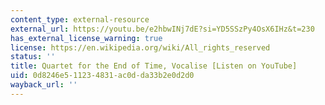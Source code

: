 ```yaml
---
content_type: external-resource
external_url: https://youtu.be/e2hbwINj7dE?si=YD5SSzPy4OsX6IHz&t=230
has_external_license_warning: true
license: https://en.wikipedia.org/wiki/All_rights_reserved
status: ''
title: Quartet for the End of Time, Vocalise [Listen on YouTube]
uid: 0d8246e5-1123-4831-ac0d-da33b2e0d2d0
wayback_url: ''
---
```

